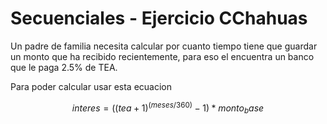 # Secuenciales - Ejercicio CChahuas

Un padre de familia necesita calcular por cuanto tiempo tiene que guardar un monto que ha recibido recientemente, para eso el encuentra un banco que le paga 2.5% de TEA.

Para poder calcular usar esta ecuacion

```math
interes=((tea+1)^(meses/360)-1)*monto_base
```
